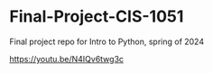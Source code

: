 # Final-Project-CIS-1051
Final project repo for Intro to Python, spring of 2024 

https://youtu.be/N4IQv6twg3c 

